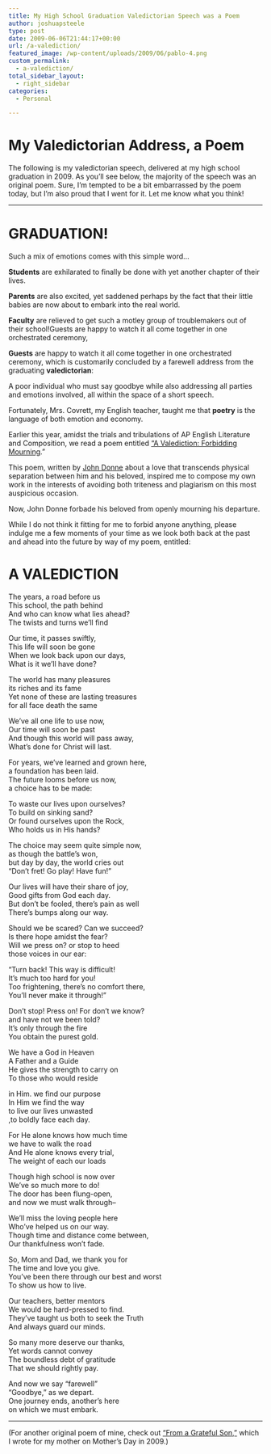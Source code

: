```yaml
---
title: My High School Graduation Valedictorian Speech was a Poem
author: joshuapsteele
type: post
date: 2009-06-06T21:44:17+00:00
url: /a-valediction/
featured_image: /wp-content/uploads/2009/06/pablo-4.png
custom_permalink:
  - a-valediction/
total_sidebar_layout:
  - right_sidebar
categories:
  - Personal

---
```

# My Valedictorian Address, a Poem

The following is my valedictorian speech, delivered at my high school graduation in 2009. As you&#8217;ll see below, the majority of the speech was an original poem. Sure, I&#8217;m tempted to be a bit embarrassed by the poem today, but I&#8217;m also proud that I went for it. Let me know what you think!

* * *

# GRADUATION!

Such a mix of emotions comes with this simple word…

**Students** are exhilarated to finally be done with yet another chapter of their lives.

**Parents** are also excited, yet saddened perhaps by the fact that their little babies are now about to embark into the real world.

**Faculty** are relieved to get such a motley group of troublemakers out of their school!Guests are happy to watch it all come together in one orchestrated ceremony,

**Guests** are happy to watch it all come together in one orchestrated ceremony, which is customarily concluded by a farewell address from the graduating **valedictorian**:

A poor individual who must say goodbye while also addressing all parties and emotions involved, all within the space of a short speech.

Fortunately, Mrs. Covrett, my English teacher, taught me that **poetry** is the language of both emotion and economy.

Earlier this year, amidst the trials and tribulations of AP English Literature and Composition, we read a poem entitled [“A Valediction: Forbidding Mourning][1].”

This poem, written by [John Donne][2] about a love that transcends physical separation between him and his beloved, inspired me to compose my own work in the interests of avoiding both triteness and plagiarism on this most auspicious occasion.

Now, John Donne forbade his beloved from openly mourning his departure.

While I do not think it fitting for me to forbid anyone anything, please indulge me a few moments of your time as we look both back at the past and ahead into the future by way of my poem, entitled:

# A VALEDICTION

The years, a road before us  
This school, the path behind  
And who can know what lies ahead?  
The twists and turns we’ll find

Our time, it passes swiftly,  
This life will soon be gone  
When we look back upon our days,  
What is it we’ll have done?

The world has many pleasures  
its riches and its fame  
Yet none of these are lasting treasures  
for all face death the same

We’ve all one life to use now,  
Our time will soon be past  
And though this world will pass away,  
What’s done for Christ will last.

For years, we’ve learned and grown here,  
a foundation has been laid.  
The future looms before us now,  
a choice has to be made:

To waste our lives upon ourselves?  
To build on sinking sand?  
Or found ourselves upon the Rock,  
Who holds us in His hands?

The choice may seem quite simple now,  
as though the battle’s won,  
but day by day, the world cries out  
“Don’t fret! Go play! Have fun!”

Our lives will have their share of joy,  
Good gifts from God each day.  
But don’t be fooled, there’s pain as well  
There’s bumps along our way.

Should we be scared? Can we succeed?  
Is there hope amidst the fear?  
Will we press on? or stop to heed  
those voices in our ear:

“Turn back! This way is difficult!  
It’s much too hard for you!  
Too frightening, there’s no comfort there,  
You’ll never make it through!”

Don’t stop! Press on! For don’t we know?  
and have not we been told?  
It’s only through the fire  
You obtain the purest gold.

We have a God in Heaven  
A Father and a Guide  
He gives the strength to carry on  
To those who would reside

in Him. we find our purpose  
In Him we find the way  
to live our lives unwasted  
,to boldly face each day.

For He alone knows how much time  
we have to walk the road  
And He alone knows every trial,  
The weight of each our loads

Though high school is now over  
We’ve so much more to do!  
The door has been flung-open,  
and now we must walk through–

We’ll miss the loving people here  
Who’ve helped us on our way.  
Though time and distance come between,  
Our thankfulness won’t fade.

So, Mom and Dad, we thank you for  
The time and love you give.  
You’ve been there through our best and worst  
To show us how to live.

Our teachers, better mentors  
We would be hard-pressed to find.  
They’ve taught us both to seek the Truth  
And always guard our minds.

So many more deserve our thanks,  
Yet words cannot convey  
The boundless debt of gratitude  
That we should rightly pay.

And now we say “farewell”  
“Goodbye,” as we depart.  
One journey ends, another’s here  
on which we must embark.

* * *

(For another original poem of mine, check out [&#8220;From a Grateful Son,&#8221;][3] which I wrote for my mother on Mother&#8217;s Day in 2009.)

 [1]: https://www.poetryfoundation.org/poems/44131/a-valediction-forbidding-mourning
 [2]: https://en.wikipedia.org/wiki/John_Donne
 [3]: https://joshuapsteele.com/mothers-day-poem/
